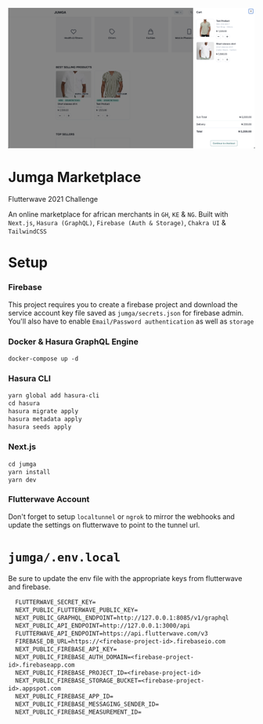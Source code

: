 ![Screenshot](https://github.com/sirakoff/jumga/blob/master/screenshot.png?raw=true)


# Jumga Marketplace

Flutterwave 2021 Challenge


An online marketplace for african merchants in `GH`, `KE` & `NG`. Built with `Next.js`, `Hasura (GraphQL)`, `Firebase (Auth & Storage)`, `Chakra UI` & `TailwindCSS`

# Setup

### Firebase
This project requires you to create a firebase project and download the service account key file saved as `jumga/secrets.json` for firebase admin. You'll also have to enable `Email/Password authentication` as well as `storage`

### Docker & Hasura GraphQL Engine


```
docker-compose up -d
```

### Hasura CLI

```
yarn global add hasura-cli
cd hasura
hasura migrate apply
hasura metadata apply
hasura seeds apply
```


### Next.js

```
cd jumga
yarn install
yarn dev
```


### Flutterwave Account
Don't forget to setup `localtunnel` or `ngrok` to mirror the webhooks and update the settings on flutterwave to point to the tunnel url.



# `jumga/.env.local`

Be sure to update the env file with the appropriate keys from flutterwave and firebase.


```
  FLUTTERWAVE_SECRET_KEY=
  NEXT_PUBLIC_FLUTTERWAVE_PUBLIC_KEY=
  NEXT_PUBLIC_GRAPHQL_ENDPOINT=http://127.0.0.1:8085/v1/graphql
  NEXT_PUBLIC_API_ENDPOINT=http://127.0.0.1:3000/api
  FLUTTERWAVE_API_ENDPOINT=https://api.flutterwave.com/v3
  FIREBASE_DB_URL=https://<firebase-project-id>.firebaseio.com
  NEXT_PUBLIC_FIREBASE_API_KEY=
  NEXT_PUBLIC_FIREBASE_AUTH_DOMAIN=<firebase-project-id>.firebaseapp.com
  NEXT_PUBLIC_FIREBASE_PROJECT_ID=<firebase-project-id>
  NEXT_PUBLIC_FIREBASE_STORAGE_BUCKET=<firebase-project-id>.appspot.com
  NEXT_PUBLIC_FIREBASE_APP_ID=
  NEXT_PUBLIC_FIREBASE_MESSAGING_SENDER_ID=
  NEXT_PUBLIC_FIREBASE_MEASUREMENT_ID=
```
